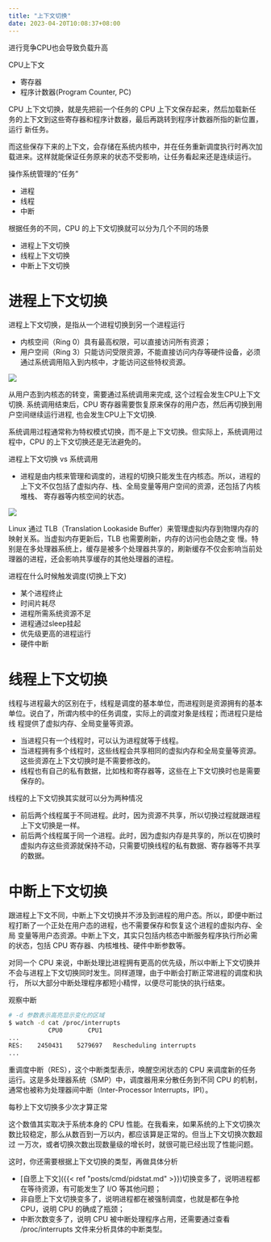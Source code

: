 ```yaml
---
title: "上下文切换"
date: 2023-04-20T10:08:37+08:00
---
```


进行竞争CPU也会导致负载升高

CPU上下文

- 寄存器
- 程序计数器(Program Counter, PC)

CPU 上下文切换，就是先把前一个任务的 CPU 上下文保存起来，然后加载新任务的上下文到这些寄存器和程序计数器，最后再跳转到程序计数器所指的新位置，运行
新任务。

而这些保存下来的上下文，会存储在系统内核中，并在任务重新调度执行时再次加载进来。这样就能保证任务原来的状态不受影响，让任务看起来还是连续运行。

操作系统管理的“任务”

- 进程
- 线程
- 中断

根据任务的不同，CPU 的上下文切换就可以分为几个不同的场景

- 进程上下文切换
- 线程上下文切换
- 中断上下文切换

# 进程上下文切换

进程上下文切换，是指从一个进程切换到另一个进程运行

- 内核空间（Ring 0）具有最高权限，可以直接访问所有资源；
- 用户空间（Ring 3）只能访问受限资源，不能直接访问内存等硬件设备，必须通过系统调用陷入到内核中，才能访问这些特权资源。

![](https://static001.geekbang.org/resource/image/4d/a7/4d3f622f272c49132ecb9760310ce1a7.png?wh=321*312)

从用户态到内核态的转变，需要通过系统调用来完成, 这个过程会发生CPU上下文切换. 系统调用结束后，CPU 寄存器需要恢复原来保存的用户态，然后再切换到用
户空间继续运行进程, 也会发生CPU上下文切换.

系统调用过程通常称为特权模式切换，而不是上下文切换。但实际上，系统调用过程中，CPU 的上下文切换还是无法避免的。

进程上下文切换 vs 系统调用

- 进程是由内核来管理和调度的，进程的切换只能发生在内核态。所以，进程的上下文不仅包括了虚拟内存、栈、全局变量等用户空间的资源，还包括了内核堆栈、
  寄存器等内核空间的状态。

![](https://static001.geekbang.org/resource/image/39/6b/395666667d77e718da63261be478a96b.png?wh=966*186)

Linux 通过 TLB（Translation Lookaside Buffer）来管理虚拟内存到物理内存的映射关系。当虚拟内存更新后，TLB 也需要刷新，内存的访问也会随之变
慢。特别是在多处理器系统上，缓存是被多个处理器共享的，刷新缓存不仅会影响当前处理器的进程，还会影响共享缓存的其他处理器的进程。

进程在什么时候触发调度(切换上下文)

- 某个进程终止
- 时间片耗尽
- 进程所需系统资源不足
- 进程通过sleep挂起
- 优先级更高的进程运行
- 硬件中断

# 线程上下文切换

线程与进程最大的区别在于，线程是调度的基本单位，而进程则是资源拥有的基本单位。说白了，所谓内核中的任务调度，实际上的调度对象是线程；而进程只是给线
程提供了虚拟内存、全局变量等资源。

- 当进程只有一个线程时，可以认为进程就等于线程。
- 当进程拥有多个线程时，这些线程会共享相同的虚拟内存和全局变量等资源。这些资源在上下文切换时是不需要修改的。
- 线程也有自己的私有数据，比如栈和寄存器等，这些在上下文切换时也是需要保存的。

线程的上下文切换其实就可以分为两种情况

- 前后两个线程属于不同进程。此时，因为资源不共享，所以切换过程就跟进程上下文切换是一样。
- 前后两个线程属于同一个进程。此时，因为虚拟内存是共享的，所以在切换时虚拟内存这些资源就保持不动，只需要切换线程的私有数据、寄存器等不共享的数据。

# 中断上下文切换

跟进程上下文不同，中断上下文切换并不涉及到进程的用户态。所以，即便中断过程打断了一个正处在用户态的进程，也不需要保存和恢复这个进程的虚拟内存、全局
变量等用户态资源。中断上下文，其实只包括内核态中断服务程序执行所必需的状态，包括 CPU 寄存器、内核堆栈、硬件中断参数等。

对同一个 CPU 来说，中断处理比进程拥有更高的优先级，所以中断上下文切换并不会与进程上下文切换同时发生。同样道理，由于中断会打断正常进程的调度和执行，
所以大部分中断处理程序都短小精悍，以便尽可能快的执行结束。

观察中断

```bash
# -d 参数表示高亮显示变化的区域
$ watch -d cat /proc/interrupts
           CPU0       CPU1
...
RES:    2450431    5279697   Rescheduling interrupts
...
```

重调度中断（RES），这个中断类型表示，唤醒空闲状态的 CPU 来调度新的任务运行。这是多处理器系统（SMP）中，调度器用来分散任务到不同 CPU 的机制，
通常也被称为处理器间中断（Inter-Processor Interrupts，IPI）。

每秒上下文切换多少次才算正常

这个数值其实取决于系统本身的 CPU 性能。在我看来，如果系统的上下文切换次数比较稳定，那么从数百到一万以内，都应该算是正常的。但当上下文切换次数超过
一万次，或者切换次数出现数量级的增长时，就很可能已经出现了性能问题。

这时，你还需要根据上下文切换的类型，再做具体分析

- [自愿上下文]({{< ref "posts/cmd/pidstat.md" >}})切换变多了，说明进程都在等待资源，有可能发生了 I/O 等其他问题；
- 非自愿上下文切换变多了，说明进程都在被强制调度，也就是都在争抢 CPU，说明 CPU 的确成了瓶颈；
- 中断次数变多了，说明 CPU 被中断处理程序占用，还需要通过查看 /proc/interrupts 文件来分析具体的中断类型。
